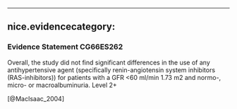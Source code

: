 
---
nice.evidencecategory: 
---

### Evidence Statement CG66ES262
Overall, the study did not find significant differences in the use of any antihypertensive agent
(specifically renin-angiotensin system inhibitors (RAS-inhibitors)) for patients with a GFR
<60 ml/min 1.73 m2 and normo-, micro- or macroalbuminuria. Level 2+

[@MacIsaac_2004]

